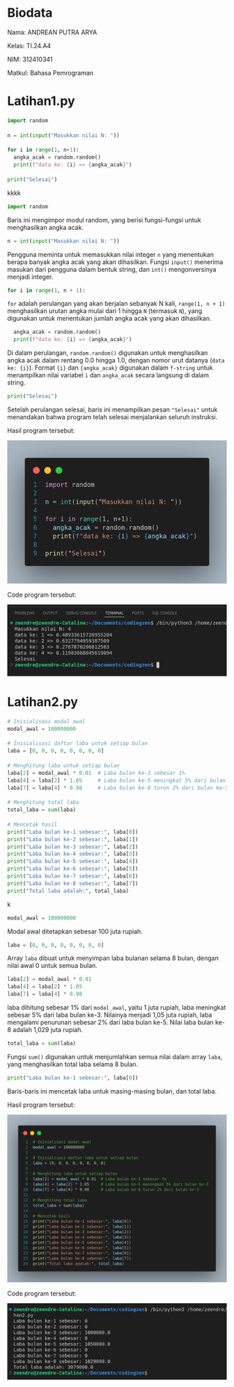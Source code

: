 # Biodata
Nama: ANDREAN PUTRA ARYA

Kelas: TI.24.A4

NIM: 312410341

Matkul: Bahasa Pemrograman

# Latihan1.py

```python
import random

n = int(input("Masukkan nilai N: "))

for i in range(1, n+1):
  angka_acak = random.random()
  print(f"data ke: {i} => {angka_acak}")

print("Selesai")
```

kkkk

```python
import random
```
Baris ini mengimpor modul random, yang berisi fungsi-fungsi untuk menghasilkan angka acak.

```python
n = int(input("Masukkan nilai N: "))
```
Pengguna meminta untuk memasukkan nilai integer `n` yang menentukan berapa banyak angka acak yang akan dihasilkan. Fungsi `input()` menerima masukan dari pengguna dalam bentuk string, dan `int()` mengonversinya menjadi integer.

```python
for i in range(1, n + 1):
```
`for` adalah perulangan yang akan berjalan sebanyak N kali, `range(1, n + 1)` menghasilkan urutan angka mulai dari 1 hingga `N` (termasuk `N`), yang digunakan untuk menentukan jumlah angka acak yang akan dihasilkan.

```python
  angka_acak = random.random()
  print(f"data ke: {i} => {angka_acak}")
```
Di dalam perulangan, `random.random()` digunakan untuk menghasilkan angka acak dalam rentang 0.0 hingga 1.0, dengan nomor urut datanya (`data ke: {i}`). Format `{i}` dan `{angka_acak}` digunakan dalam `f-string` untuk menampilkan nilai variabel `i` dan `angka_acak` secara langsung di dalam string.

```python
print("Selesai")
```
Setelah perulangan selesai, baris ini menampilkan pesan `"Selesai"` untuk menandakan bahwa program telah selesai menjalankan seluruh instruksi.

Hasil program tersebut:

![gambar](https://github.com/andreanbadeh/Labpy03/blob/db2b670f8d7f34ed4a0ae286dd7a3d3a853fed97/Image/latihan1.png)

Code program tersebut:

![gambar](https://github.com/andreanbadeh/Labpy03/blob/db2b670f8d7f34ed4a0ae286dd7a3d3a853fed97/Image/Screenshot%20From%202024-10-29%2011-04-41.png)

# Latihan2.py

```python
# Inisialisasi modal awal
modal_awal = 100000000

# Inisialisasi daftar laba untuk setiap bulan
laba = [0, 0, 0, 0, 0, 0, 0, 0]

# Menghitung laba untuk setiap bulan
laba[2] = modal_awal * 0.01  # Laba bulan ke-3 sebesar 1%
laba[4] = laba[2] * 1.05     # Laba bulan ke-5 meningkat 5% dari bulan ke-3
laba[7] = laba[4] * 0.98     # Laba bulan ke-8 turun 2% dari bulan ke-5

# Menghitung total laba
total_laba = sum(laba)

# Mencetak hasil
print("Laba bulan ke-1 sebesar:", laba[0])
print("Laba bulan ke-2 sebesar:", laba[1])
print("Laba bulan ke-3 sebesar:", laba[2])
print("Laba bulan ke-4 sebesar:", laba[3])
print("Laba bulan ke-5 sebesar:", laba[4])
print("Laba bulan ke-6 sebesar:", laba[5])
print("Laba bulan ke-7 sebesar:", laba[6])
print("Laba bulan ke-8 sebesar:", laba[7])
print("Total laba adalah:", total_laba)
```
k

```python
modal_awal = 100000000
```
Modal awal ditetapkan sebesar 100 juta rupiah.

```python
laba = [0, 0, 0, 0, 0, 0, 0, 0]
```
Array `laba` dibuat untuk menyimpan laba bulanan selama 8 bulan, dengan nilai awal 0 untuk semua bulan.

```python
laba[2] = modal_awal * 0.01  
laba[4] = laba[2] * 1.05     
laba[7] = laba[4] * 0.98
```
laba dihitung sebesar 1% dari `modal_awal`, yaitu 1 juta rupiah, laba meningkat sebesar 5% dari laba bulan ke-3. Nilainya menjadi 1,05 juta rupiah, laba mengalami penurunan sebesar 2% dari laba bulan ke-5. Nilai laba bulan ke-8 adalah 1,029 juta rupiah.

```python
total_laba = sum(laba)
```
Fungsi `sum()` digunakan untuk menjumlahkan semua nilai dalam array `laba`, yang menghasilkan total laba selama 8 bulan.

```python
print("Laba bulan ke-1 sebesar:", laba[0])
```
Baris-baris ini mencetak laba untuk masing-masing bulan, dan total laba.

Hasil program tersebut:

![gambar](https://github.com/andreanbadeh/Labpy03/blob/d19ff542f8f6a7e909f4d2828d9cfe78f1c24c86/Image/latihan2.png)

Code program tersebut:

![gambar](https://github.com/andreanbadeh/Labpy03/blob/d19ff542f8f6a7e909f4d2828d9cfe78f1c24c86/Image/Screenshot%20From%202024-10-29%2011-44-10.png)





